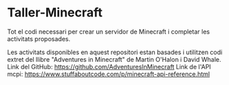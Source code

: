 # Taller-Minecraft
Tot el codi necessari per crear un servidor de Minecraft i completar les activitats proposades.

Les activitats disponibles en aquest repositori estan basades i utilitzen codi extret del llibre "Adventures in Minecraft" de Martin O'Halon i David Whale. 
Link del GitHub: https://github.com/AdventuresInMinecraft
Link de l'API mcpi: https://www.stuffaboutcode.com/p/minecraft-api-reference.html
